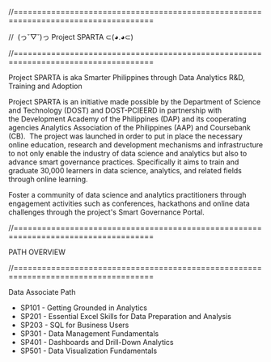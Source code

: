 //====================================================================================

//  (っ˘▽˘)っ Project SPARTA ⊂(◕.◕⊂)

//====================================================================================

Project SPARTA is aka Smarter Philippines through Data Analytics R&D, Training and Adoption 

Project SPARTA is an initiative made possible by the Department of Science and Technology (DOST) and DOST-PCIEERD in partnership with the Development Academy of the Philippines (DAP) and its cooperating agencies Analytics Association of the Philippines (AAP) and Coursebank (CB). 
The project was launched in order to put in place the necessary online education, research and development mechanisms and infrastructure to not only enable the industry of data science and analytics but also to advance smart governance practices.
Specifically it aims to train and graduate 30,000 learners in data science, analytics, and related fields through online learning. 

Foster a community of data science and analytics practitioners through engagement activities such as conferences, hackathons and online data challenges through the project's Smart Governance Portal.


//====================================================================================

PATH OVERVIEW

//====================================================================================

Data Associate Path
- SP101 - Getting Grounded in Analytics
- SP201 - Essential Excel Skills for Data Preparation and Analysis
- SP203 - SQL for Business Users
- SP301 - Data Management Fundamentals
- SP401 - Dashboards and Drill-Down Analytics
- SP501 - Data Visualization Fundamentals

